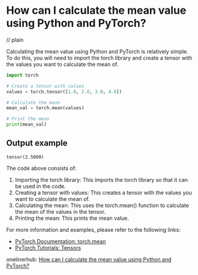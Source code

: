 # How can I calculate the mean value using Python and PyTorch?
// plain

Calculating the mean value using Python and PyTorch is relatively simple. To do this, you will need to import the torch library and create a tensor with the values you want to calculate the mean of.

```python
import torch

# Create a tensor with values
values = torch.tensor([1.0, 2.0, 3.0, 4.0])

# Calculate the mean
mean_val = torch.mean(values)

# Print the mean
print(mean_val)
```

## Output example

```
tensor(2.5000)
```

The code above consists of:

1. Importing the torch library: This imports the torch library so that it can be used in the code.
2. Creating a tensor with values: This creates a tensor with the values you want to calculate the mean of.
3. Calculating the mean: This uses the torch.mean() function to calculate the mean of the values in the tensor.
4. Printing the mean: This prints the mean value.

For more information and examples, please refer to the following links:

- [PyTorch Documentation: torch.mean](https://pytorch.org/docs/stable/generated/torch.mean.html)
- [PyTorch Tutorials: Tensors](https://pytorch.org/tutorials/beginner/blitz/tensor_tutorial.html#sphx-glr-beginner-blitz-tensor-tutorial-py)

onelinerhub: [How can I calculate the mean value using Python and PyTorch?](https://onelinerhub.com/python-pytorch/how-can-i-calculate-the-mean-value-using-python-and-pytorch)